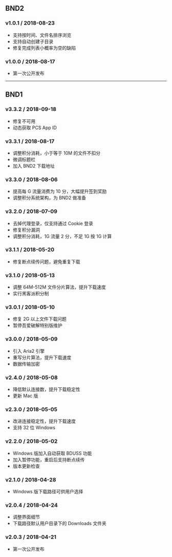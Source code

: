 ## BND2

### v1.0.1 / 2018-08-23

* 支持按时间、文件名排序浏览
* 支持自动创建子目录
* 修复完成列表小概率为空的缺陷

### v1.0.0 / 2018-08-17

* 第一次公开发布

----

## BND1

### v3.3.2 / 2018-09-18

* 修复不可用
* 动态获取 PCS App ID

### v3.3.1 / 2018-08-17

* 调整积分消耗，小于等于 10M 的文件不扣分
* 微调标题栏
* 加入 BND2 下载地址

### v3.3.0 / 2018-08-06

* 提高每 G 流量消费为 10 分，大幅提升签到奖励
* 调整积分系统架构，为 BND2 做准备

### v3.2.0 / 2018-07-09

* 去掉代理登录，仅支持通过 Cookie 登录
* 修复积分漏洞
* 调整积分消耗，1G 流量 2 分，不足 1G 按 1G 计算

### v3.1.1 / 2018-05-20

* 修复断点续传问题，避免重复下载

### v3.1.0 / 2018-05-13

* 调整 64M-512M 文件分片算法，提升下载速度
* 实行黑客派积分制

### v3.0.1 / 2018-05-10

* 修复 2G 以上文件下载问题
* 暂停吾爱破解特别版维护

### v3.0.0 / 2018-05-09

* 引入 Aria2 引擎
* 重写分片算法，提升下载速度
* 数据传输加密

### v2.4.0 / 2018-05-08

* 降低默认连接数，提升下载稳定性
* 更新 Mac 版

### v2.3.0 / 2018-05-05

* 改进连接稳定性，提升下载速度
* 支持 32 位 Windows

### v2.2.0 / 2018-05-02

* Windows 版加入自动获取 BDUSS 功能
* 加入暂停功能，重启后支持断点续传
* 版本更新检查

### v2.1.0 / 2018-04-28

* Windows 版下载路径可供用户选择

### v2.0.4 / 2018-04-24

* 调整界面细节
* 下载路径默认用户目录下的 Downloads 文件夹

### v2.0.3 / 2018-04-21

* 第一次公开发布
